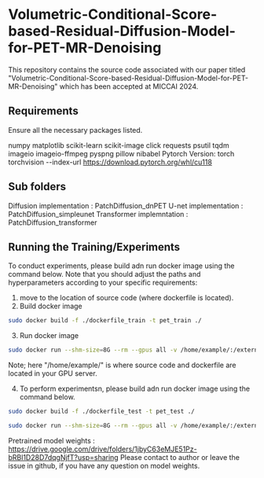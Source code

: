 # Volumetric-Conditional-Score-based-Residual-Diffusion-Model-for-PET-MR-Denoising

This repository contains the source code associated with our paper titled "Volumetric-Conditional-Score-based-Residual-Diffusion-Model-for-PET-MR-Denoising" which has been accepted at MICCAI 2024.

## Requirements

Ensure all the necessary packages listed.

numpy matplotlib scikit-learn scikit-image click requests psutil tqdm imageio imageio-ffmpeg pyspng pillow nibabel
Pytorch Version: torch torchvision --index-url https://download.pytorch.org/whl/cu118

## Sub folders

Diffusion implementation : PatchDiffusion_dnPET
U-net implementation : PatchDiffusion_simpleunet
Transformer implemntation : PatchDiffusion_transformer

## Running the Training/Experiments

To conduct experiments, please build adn run docker image using the command below. Note that you should adjust the paths and hyperparameters according to your specific requirements:

1. move to the location of source code (where dockerfile is located).
2. Build docker image

```bash
sudo docker build -f ./dockerfile_train -t pet_train ./
```

3. Run docker image
```bash
sudo docker run --shm-size=8G --rm --gpus all -v /home/example/:/external/ pet_train
```
Note; here "/home/example/" is where source code and dockerfile are located in your GPU server.


4. To perform experimentsn, please build adn run docker image using the command below. 
```bash
sudo docker build -f ./dockerfile_test -t pet_test ./
```
```bash
sudo docker run --shm-size=8G --rm --gpus all -v /home/example/:/external/ pet_test
```



Pretrained model weights :
https://drive.google.com/drive/folders/1jbyC63eMJE51Pz-bRBl1D28D7dqgNjfT?usp=sharing
Please contact to author or leave the issue in github, if you have any question on model weights. 
